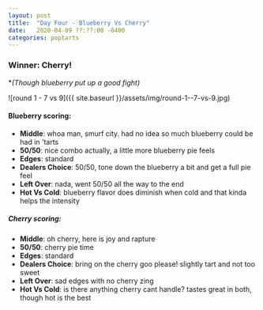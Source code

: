 ```yaml
---
layout: post
title:  "Day Four - Blueberry Vs Cherry"
date:   2020-04-09 ??:??:00 -0400
categories: poptarts
---
```


### Winner: Cherry!
**(Though blueberry put up a good fight)*

![round 1 - 7 vs 9]({{ site.baseurl }}/assets/img/round-1--7-vs-9.jpg)

#### Blueberry scoring:
 * **Middle**: whoa man, smurf city. had no idea so much blueberry could be had in ’tarts
 * **50/50**: nice combo actually, a little more blueberry pie feels
 * **Edges**: standard
 * **Dealers Choice**: 50/50, tone down the blueberry a bit and get a full pie feel
 * **Left Over**: nada, went 50/50 all the way to the end
 * **Hot Vs Cold**: blueberry flavor does diminish when cold and that kinda helps the intensity

##### Cherry scoring:
 * **Middle**: oh cherry, here is joy and rapture
 * **50/50**: cherry pie time
 * **Edges**: standard
 * **Dealers Choice**: bring on the cherry goo please! slightly tart and not too sweet
 * **Left Over**: sad edges with no cherry zing
 * **Hot Vs Cold**: is there anything cherry cant handle? tastes great in both, though hot is the best